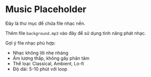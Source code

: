 # Music Placeholder

Đây là thư mục để chứa file nhạc nền. 

Thêm file `background.mp3` vào đây để sử dụng tính năng phát nhạc.

Gợi ý file nhạc phù hợp:
- Nhạc không lời nhẹ nhàng
- Âm lượng thấp, không gây phân tâm 
- Thể loại: Classical, Ambient, Lo-fi
- Độ dài: 5-10 phút với loop